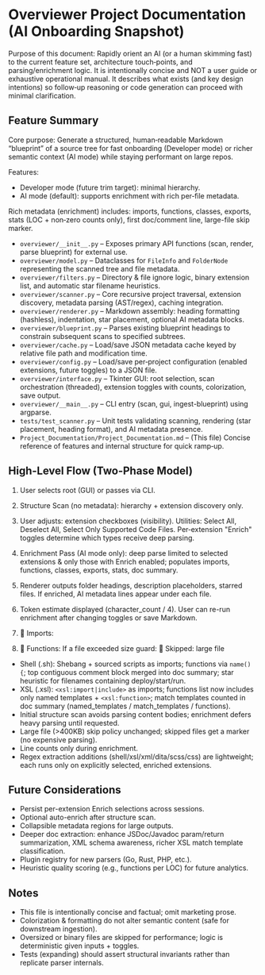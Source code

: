 # Overviewer Project Documentation (AI Onboarding Snapshot)

Purpose of this document: Rapidly orient an AI (or a human skimming fast) to the current feature set, architecture touch‑points, and parsing/enrichment logic. It is intentionally concise and NOT a user guide or exhaustive operational manual. It describes what exists (and key design intentions) so follow‑up reasoning or code generation can proceed with minimal clarification.

## Feature Summary
Core purpose: Generate a structured, human‑readable Markdown “blueprint” of a source tree for fast onboarding (Developer mode) or richer semantic context (AI mode) while staying performant on large repos.

Features:
  - Developer mode (future trim target): minimal hierarchy.
  - AI mode (default): supports enrichment with rich per‑file metadata.

 Rich metadata (enrichment) includes: imports, functions, classes, exports, stats (LOC + non‑zero counts only), first doc/comment line, large-file skip marker.
- `overviewer/__init__.py` – Exposes primary API functions (scan, render, parse blueprint) for external use.
- `overviewer/model.py` – Dataclasses for `FileInfo` and `FolderNode` representing the scanned tree and file metadata.
- `overviewer/filters.py` – Directory & file ignore logic, binary extension list, and automatic star filename heuristics.
- `overviewer/scanner.py` – Core recursive project traversal, extension discovery, metadata parsing (AST/regex), caching integration.
- `overviewer/renderer.py` – Markdown assembly: heading formatting (hashless), indentation, star placement, optional AI metadata blocks.
- `overviewer/blueprint.py` – Parses existing blueprint headings to constrain subsequent scans to specified subtrees.
- `overviewer/cache.py` – Load/save JSON metadata cache keyed by relative file path and modification time.
- `overviewer/config.py` – Load/save per‑project configuration (enabled extensions, future toggles) to a JSON file.
- `overviewer/interface.py` – Tkinter GUI: root selection, scan orchestration (threaded), extension toggles with counts, colorization, save output.
- `overviewer/__main__.py` – CLI entry (scan, gui, ingest-blueprint) using argparse.
- `tests/test_scanner.py` – Unit tests validating scanning, rendering (star placement, heading format), and AI metadata presence.
- `Project_Documentation/Project_Documentation.md` – (This file) Concise reference of features and internal structure for quick ramp‑up.

## High-Level Flow (Two-Phase Model)
1. User selects root (GUI) or passes via CLI.
2. Structure Scan (no metadata): hierarchy + extension discovery only.
3. User adjusts: extension checkboxes (visibility). Utilities: Select All, Deselect All, Select Only Supported Code Files. Per‑extension "Enrich" toggles determine which types receive deep parsing.
4. Enrichment Pass (AI mode only): deep parse limited to selected extensions & only those with Enrich enabled; populates imports, functions, classes, exports, stats, doc summary.
5. Renderer outputs folder headings, description placeholders, starred files. If enriched, AI metadata lines appear under each file.
6. Token estimate displayed (character_count / 4). User can re-run enrichment after changing toggles or save Markdown.

1. 📕 Imports: <list>
2. 📕 Functions: <list>
If a file exceeded size guard: 📕 Skipped: large file

- Shell (.sh): Shebang + sourced scripts as imports; functions via `name() {`; top contiguous comment block merged into doc summary; star heuristic for filenames containing deploy/start/run.
- XSL (.xsl): `<xsl:import|include>` as imports; functions list now includes only named templates + `<xsl:function>`; match templates counted in doc summary (named_templates / match_templates / functions).
- Initial structure scan avoids parsing content bodies; enrichment defers heavy parsing until requested.
- Large file (>400KB) skip policy unchanged; skipped files get a marker (no expensive parsing).
- Line counts only during enrichment.
- Regex extraction additions (shell/xsl/xml/dita/scss/css) are lightweight; each runs only on explicitly selected, enriched extensions.

## Future Considerations
- Persist per-extension Enrich selections across sessions.
- Optional auto-enrich after structure scan.
- Collapsible metadata regions for large outputs.
- Deeper doc extraction: enhance JSDoc/Javadoc param/return summarization, XML schema awareness, richer XSL match template classification.
- Plugin registry for new parsers (Go, Rust, PHP, etc.).
- Heuristic quality scoring (e.g., functions per LOC) for future analytics.

## Notes
- This file is intentionally concise and factual; omit marketing prose.
- Colorization & formatting do not alter semantic content (safe for downstream ingestion).
- Oversized or binary files are skipped for performance; logic is deterministic given inputs + toggles.
- Tests (expanding) should assert structural invariants rather than replicate parser internals.


